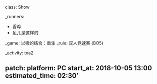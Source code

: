 class: Show

_runners: 
  - 香晔
  - 鱼儿是这样的

_game: 以撒的结合：重生
_rule: 双人竞速赛 (BO5)

_activity: tna2

patch:
platform: PC
start_at: 2018-10-05 13:00
estimated_time: 02:30′
---
